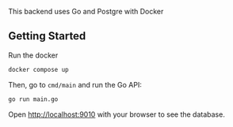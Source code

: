 This backend uses Go and Postgre with Docker

## Getting Started

Run the docker
```bash
docker compose up
```
Then, go to `cmd/main` and run the Go API:
```bash
go run main.go
```
Open [http://localhost:9010](http://localhost:9010) with your browser to see the database.
